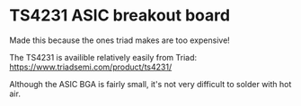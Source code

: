 # TS4231 ASIC breakout board

Made this because the ones triad makes are too expensive!

The TS4231 is availible relatively easily from Triad: https://www.triadsemi.com/product/ts4231/

Although the ASIC BGA is fairly small, it's not very difficult to solder with hot air.


